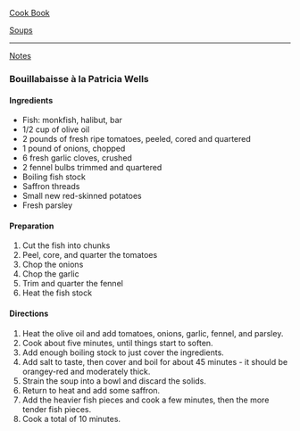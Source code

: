 [Cook Book](https://github.com/vmsmith/CookBook/blob/master/README.md)  

[Soups](https://github.com/vmsmith/CookBook/blob/master/soups.md)   

-----   

[Notes](https://github.com/vmsmith/CookBook/blob/master/notes.md)   

### Bouillabaisse à la Patricia Wells  

#### Ingredients   
* Fish: monkfish, halibut, bar  
* 1/2 cup of olive oil  
* 2 pounds of fresh ripe tomatoes, peeled, cored and quartered
* 1 pound of onions, chopped  
* 6 fresh garlic cloves, crushed  
* 2 fennel bulbs trimmed and quartered  
* Boiling fish stock  
* Saffron threads  
* Small new red-skinned potatoes    
* Fresh parsley  

#### Preparation   

1. Cut the fish into chunks  
2. Peel, core, and quarter the tomatoes  
3. Chop the onions  
4. Chop the garlic  
5. Trim and quarter the fennel  
6. Heat the fish stock  

#### Directions  

1. Heat the olive oil and add tomatoes, onions, garlic, fennel, and parsley.  
2. Cook about five minutes, until things start to soften.  
3. Add enough boiling stock to just cover the ingredients. 
4. Add salt to taste, then cover and boil for about 45 minutes - it should be orangey-red and moderately thick.    
5. Strain the soup into a bowl and discard the solids.  
6. Return to heat and add some saffron.  
7. Add the heavier fish pieces and cook a few minutes, then the more tender fish pieces.  
8. Cook a total of 10 minutes.  
